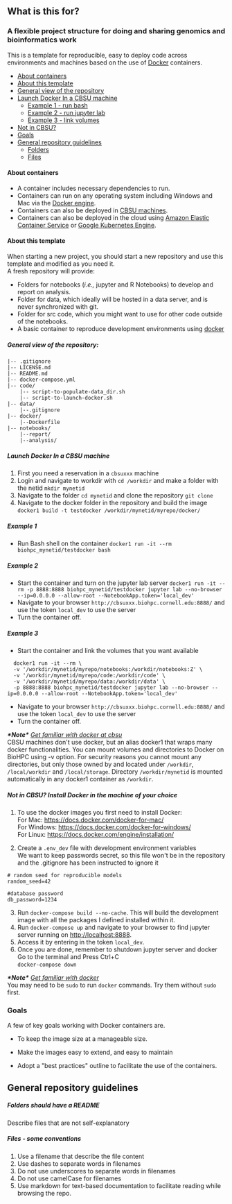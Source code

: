## What is this for?
### A flexible project structure for doing and sharing genomics and bioinformatics work
This is a template for reproducible, easy to deploy code across environments and machines based on the use of [Docker](https://docs.docker.com/engine/docker-overview/) containers.

<a name="top"></a>

- [About containers](#containers)
- [About this template](#about)
- [General view of the repository](#repoview)
- [Launch Docker In a CBSU machine](#launchcbsu)
  * [Example 1 - run bash](#ie1)
  * [Example 2 - run jupyter lab](#ie2)
  * [Example 3 - link volumes](#ie3)
- [Not in CBSU?](#notcbsu)
- [Goals](#goals)
- [General repository guidelines](#guidelines)
  * [Folders](#foldersguide)
  * [Files](#filesguide)


<a name="containers"></a>

#### About containers

* A container includes necessary dependencies to run. 
* Containers can run on any operating system including Windows and Mac via the [Docker engine](https://docs.docker.com/engine/).
* Containers can also be deployed in [CBSU machines](https://biohpc.cornell.edu/lab/userguide.aspx?a=software&i=340#c).  
* Containers can also be deployed in the cloud using [Amazon Elastic Container Service](https://aws.amazon.com/ecs/)
or [Google Kubernetes Engine](https://cloud.google.com/kubernetes-engine/).

<a name="about"></a>

#### About this template
When starting a new project, you should start a new repository and use this template and modified as you need it.  
A fresh repository will provide:

* Folders for notebooks (*i.e.,* jupyter and R Notebooks) to develop and report on analysis.     
* Folder for data, which ideally will be hosted in a data server, and is never synchronized with git.        
* Folder for src code, which you might want to use for other code outside of the notebooks.    
* A basic container to reproduce development environments using [docker](https://docs.docker.com/)   

<a name="repoview"></a>

##### General view of the repository:

    |-- .gitignore
    |-- LICENSE.md
    |-- README.md
    |-- docker-compose.yml
    |-- code/
        |-- script-to-populate-data_dir.sh
        |-- script-to-launch-docker.sh 
    |-- data/
        |--.gitignore
    |-- docker/
        |--Dockerfile
    |-- notebooks/
        |--report/
        |--analysis/

<a name="launchcbsu"></a>

##### Launch Docker In a CBSU machine 
1. First you need a reservation in a `cbsuxxx` machine  
2. Login and navigate to workdir with `cd /workdir` and make a folder with the netid `mkdir mynetid`  
3. Navigate to the folder `cd mynetid` and clone the repository `git clone`  
4. Navigate to the docker folder in the repository and build the image  
`docker1 build -t testdocker /workdir/mynetid/myrepo/docker/`

<a name="ie1"></a>

##### Example 1 

* Run Bash shell on the container
	`docker1 run -it --rm biohpc_mynetid/testdocker bash`

<a name="ie2"></a>

##### Example 2
* Start the container and turn on the jupyter lab server
`docker1 run -it --rm -p 8888:8888 biohpc_mynetid/testdocker jupyter lab --no-browser --ip=0.0.0.0 --allow-root --NotebookApp.token='local_dev'`  
* Navigate to your browser `http://cbsuxxx.biohpc.cornell.edu:8888/` and use the token `local_dev` to use the server
* Turn the container off.

<a name="ie3"></a>

##### Example 3
* Start the container and link the volumes that you want available
```
  docker1 run -it --rm \  
  -v '/workdir/mynetid/myrepo/notebooks:/workdir/notebooks:Z' \
  -v '/workdir/mynetid/myrepo/code:/workdir/code' \
  -v '/workdir/mynetid/myrepo/data:/workdir/data' \
  -p 8888:8888 biohpc_mynetid/testdocker jupyter lab --no-browser --ip=0.0.0.0 --allow-root --NotebookApp.token='local_dev'  
```
* Navigate to your browser `http://cbsuxxx.biohpc.cornell.edu:8888/` and use the token `local_dev` to use the server
* Turn the container off.

__*\*Note\**__ [*Get familiar with docker at cbsu*](https://biohpc.cornell.edu/lab/userguide.aspx?a=software&i=340#c)  
CBSU machines don't use docker, but an alias docker1 that wraps many docker functionalities.
You can mount volumes and directories to Docker on BioHPC using -v option. For security reasons you cannot mount any directories, but only those owned by and located under `/workdir`, `/local/workdir` and `/local/storage`. Directory `/workdir/mynetid` is mounted automatically in any docker1 container as `/workdir`.  

<a name="notcbsu"></a>

##### Not in CBSU? Install Docker in the machine of your choice

1. To use the docker images you first need to install Docker:  
For Mac: https://docs.docker.com/docker-for-mac/  
For Windows: https://docs.docker.com/docker-for-windows/  
For Linux: https://docs.docker.com/engine/installation/  

2. Create a `.env_dev` file with development environment variables  
  We want to keep passwords secret, so this file won't be in the repository and the .gitignore has been instructed to ignore it
```
# random seed for reproducible models
random_seed=42

#database password
db_password=1234
```
3. Run `docker-compose build --no-cache`. This will build the development image with all the packages I defined installed within it.
4. Run `docker-compose up` and navigate to your browser to find jupyter server running on [http://localhost:8888](http://localhost:8888). 
5. Access it by entering in the token `local_dev`.
6. Once you are done, remember to shutdown jupyter server and docker   
  Go to the terminal and Press Ctrl+C   
  `docker-compose down`
  
__*\*Note\**__ [*Get familiar with docker*](https://docs.docker.com)  
You may need to be `sudo` to run `docker` commands. Try them without `sudo` first.


<a name="goals"></a>

### Goals 

A few of key goals working with Docker containers are.

 - To keep the image size at a manageable size.

 - Make the images easy to extend, and easy to maintain

 - Adopt a "best practices" outline to facilitate the use of the containers.

<a name="guidelines"></a>

## General repository guidelines

<a name="foldersguide"></a>

##### Folders should have a README
Describe files that are not self-explanatory

<a name="filesguide"></a>

##### Files - some conventions
1.  Use a filename that describe the file content
2.  Use dashes to separate words in filenames
3.  Do not use underscores to separate words in filenames
4.  Do not use camelCase for filenames
5.  Use markdown for text-based documentation to facilitate reading while browsing the repo.